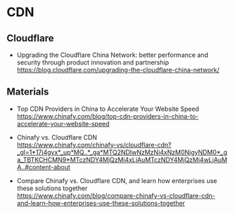 # CDN

## Cloudflare
+ Upgrading the Cloudflare China Network: better performance and security through product innovation and partnership  
    https://blog.cloudflare.com/upgrading-the-cloudflare-china-network/  

## Materials
+ Top CDN Providers in China to Accelerate Your Website Speed  
    https://www.chinafy.com/blog/top-cdn-providers-in-china-to-accelerate-your-website-speed  


+ Chinafy vs. Cloudflare CDN  
    https://www.chinafy.com/chinafy-vs/cloudflare-cdn?_gl=1*17j4gyx*_up*MQ..*_ga*MTQ2NDIwNzMzNi4xNzM0NjgyNDM0*_ga_TBTKCHCMN9*MTczNDY4MjQzMi4xLjAuMTczNDY4MjQzMi4wLjAuMA..#content-about  

+ Compare Chinafy vs. Cloudflare CDN, and learn how enterprises use these solutions together  
    https://www.chinafy.com/blog/compare-chinafy-vs-cloudflare-cdn-and-learn-how-enterprises-use-these-solutions-together  

